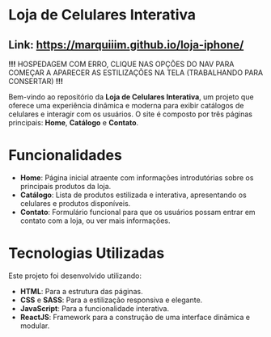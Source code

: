 # Loja de Celulares Interativa
## Link: https://marquiiim.github.io/loja-iphone/

**!!!** HOSPEDAGEM COM ERRO, CLIQUE NAS OPÇÕES DO NAV PARA COMEÇAR A APARECER AS ESTILIZAÇÕES NA TELA (TRABALHANDO PARA CONSERTAR) **!!!**

Bem-vindo ao repositório da **Loja de Celulares Interativa**, um projeto que oferece uma experiência dinâmica e moderna para exibir catálogos de celulares e interagir com os usuários. O site é composto por três páginas principais: **Home**, **Catálogo** e **Contato**.

# Funcionalidades
- **Home**: Página inicial atraente com informações introdutórias sobre os principais produtos da loja.
- **Catálogo**: Lista de produtos estilizada e interativa, apresentando os celulares e produtos disponíveis.
- **Contato**: Formulário funcional para que os usuários possam entrar em contato com a loja, ou ver mais informações.

# Tecnologias Utilizadas
Este projeto foi desenvolvido utilizando:

- **HTML**: Para a estrutura das páginas.
- **CSS** e **SASS**: Para a estilização responsiva e elegante.
- **JavaScript**: Para a funcionalidade interativa.
- **ReactJS**: Framework para a construção de uma interface dinâmica e modular.
